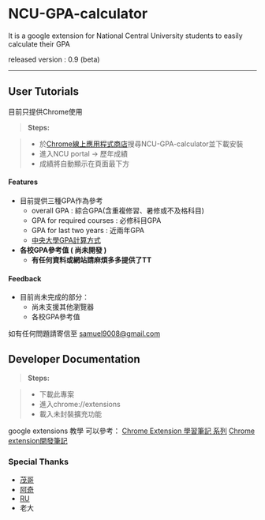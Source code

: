 NCU-GPA-calculator
===================

It is a google extension for National Central University students to easily calculate their GPA

released version : 0.9 (beta)

----------


User Tutorials
-------------
目前只提供Chrome使用

> **Steps:**

> - 於[Chrome線上應用程式商店](https://chrome.google.com/webstore/category/extensions?hl=zh-TW)搜尋NCU-GPA-calculator並下載安裝
> - 進入NCU portal -> 歷年成績
> - 成績將自動顯示在頁面最下方

#### <i class="icon-file"></i> Features

 - 目前提供三種GPA作為參考  
	 - overall GPA : 綜合GPA(含重複修習、暑修或不及格科目)
	 - GPA for required courses : 必修科目GPA
	 - GPA for last two years : 近兩年GPA
	 - [中央大學GPA計算方式](http://pdc.adm.ncu.edu.tw/Form/form/form00-07t.pdf)
 - **各校GPA參考值 ( 尚未開發 )**
	 - **有任何資料或網站請麻煩多多提供了TT**
 
#### <i class="icon-file"></i> Feedback

- 目前尚未完成的部分：
	 - 尚未支援其他瀏覽器
	 - 各校GPA參考值

 如有任何問題請寄信至 samuel9008@gmail.com
 

Developer Documentation
-------------

> **Steps:**

> - 下載此專案
> - 進入chrome://extensions
> - 載入未封裝擴充功能

google extensions 教學 可以參考：
[Chrome Extension 學習筆記 系列](http://ithelp.ithome.com.tw/users/20091578/ironman/860)
[Chrome extension開發筆記](https://korprulu.blogspot.tw/2012/12/chrome-extension.html)

### Special Thanks

 - [茂哥](https://github.com/shinmao)
 - [阿奇](https://github.com/RichieCheng)
 - [RU](https://github.com/JarvisRu)
 - 老大